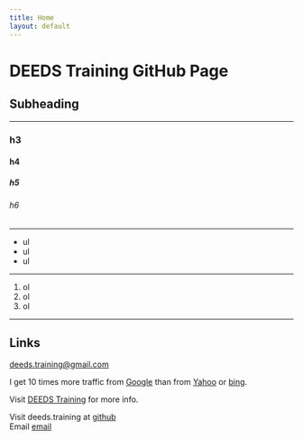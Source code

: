 ```yaml
---
title: Home
layout: default
---
```


DEEDS Training GitHub Page
==========================

Subheading
-
***

###    h3
####   h4
#####  h5
###### h6

***

- ul
- ul
- ul

***

1. ol
2. ol
3. ol

***

## Links
<deeds.training@gmail.com>

I get 10 times more traffic from [Google][] than from
[Yahoo][] or [bing][].

Visit [DEEDS Training][] for more info.

[DEEDS Training]: http://www.utoronto.ca/deeds/training/ "DEEDS Training"
[github]: https://github.com/deedsTraining/ "DEEDS Training@GitHub"
[email]: mailto://deeds.training@gmail.com  "deeds.training@gmail.com"
[google]: http://google.com/        "Google"
[yahoo]:  http://search.yahoo.com/  "Yahoo Search"
[bing]:   http://www.bing.com/    "MSN Search"

Visit deeds.training at [github]  
Email [email]
